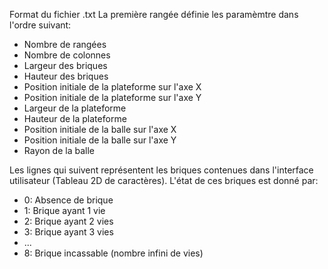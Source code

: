 Format du fichier .txt
La première rangée définie les paramèmtre dans l'ordre suivant:
- Nombre de rangées
- Nombre de colonnes
- Largeur des briques
- Hauteur des briques
- Position initiale de la plateforme sur l'axe X
- Position initiale de la plateforme sur l'axe Y
- Largeur de la plateforme
- Hauteur de la plateforme
- Position initiale de la balle sur l'axe X
- Position initiale de la balle sur l'axe Y
- Rayon de la balle

Les lignes qui suivent représentent les briques contenues dans l'interface utilisateur (Tableau 2D de caractères).
L'état de ces briques est donné par:
- 0: Absence de brique
- 1: Brique ayant 1 vie
- 2: Brique ayant 2 vies
- 3: Brique ayant 3 vies
- ...
- 8: Brique incassable (nombre infini de vies)
